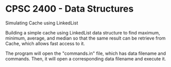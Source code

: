 # CPSC 2400 - Data Structures 

Simulating Cache using LinkedList

Building a simple cache using LinkedList data structure to find maximum, minimum, average, and median 
so that the same result can be retrieve from Cache, which allows fast access to it.

The program will open the "commands.in" file, which has data filename and commands. 
Then, it will open a corresponding data filename and execute it.
